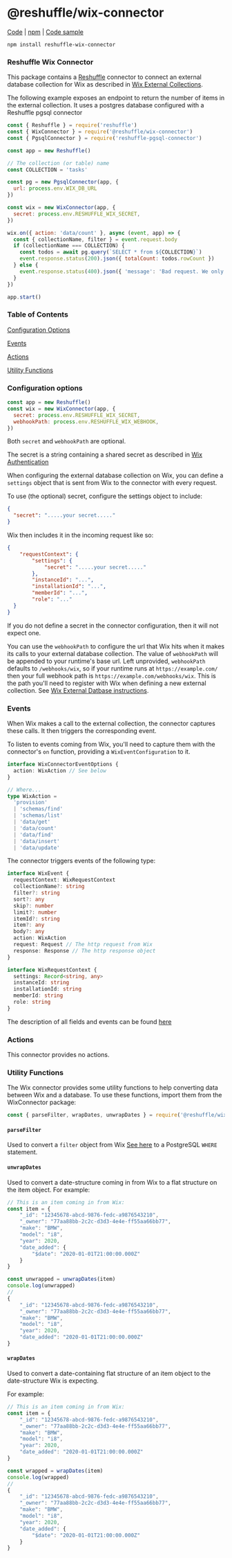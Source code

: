 # @reshuffle/wix-connector

[Code](https://github.com/reshufflehq/reshuffle-wix-connector) |
[npm](https://www.npmjs.com/package/@reshuffle/wix-connector) |
[Code sample](https://github.com/reshufflehq/reshuffle/examples/wix)

`npm install reshuffle-wix-connector`

### Reshuffle Wix Connector

This package contains a [Reshuffle](https://github.com/reshufflehq/reshuffle)
connector to connect an external database collection for Wix as described in [Wix External Collections](https://www.wix.com/corvid/reference/spis/external-database-collections/external-database-collections).

The following example exposes an endpoint to return the number of items in the external collection.
It uses a postgres database configured with a Reshuffle pgsql connector

```js
const { Reshuffle } = require('reshuffle')
const { WixConnector } = require('@reshuffle/wix-connector')
const { PgsqlConnector } = require('reshuffle-pgsql-connector')

const app = new Reshuffle()

// The collection (or table) name
const COLLECTION = 'tasks'

const pg = new PgsqlConnector(app, {
  url: process.env.WIX_DB_URL
})

const wix = new WixConnector(app, {
  secret: process.env.RESHUFFLE_WIX_SECRET,
})

wix.on({ action: 'data/count' }, async (event, app) => {
  const { collectionName, filter } = event.request.body
  if (collectionName === COLLECTION) {
    const todos = await pg.query(`SELECT * from ${COLLECTION}`)
    event.response.status(200).json({ totalCount: todos.rowCount })
  } else {
    event.response.status(400).json({ 'message': 'Bad request. We only have todos' })
  }
})

app.start()
```

### Table of Contents

[Configuration Options](#configuration)

[Events](#events)

[Actions](#actions)

[Utility Functions](#utils)

### <a name="configuration"></a> Configuration options

```js
const app = new Reshuffle()
const wix = new WixConnector(app, {
  secret: process.env.RESHUFFLE_WIX_SECRET,
  webhookPath: process.env.RESHUFFLE_WIX_WEBHOOK,
})
```
Both `secret` and `webhookPath` are optional.

The secret is a string containing a shared secret as described in [Wix Authentication](https://www.wix.com/corvid/reference/spis/external-database-collections/external-database-collections/authentication)

When configuring the external database collection on Wix, you can define a `settings` object that is sent from Wix to the connector with every request.

To use (the optional) secret, configure the settings object to include:
```json
{
  "secret": ".....your secret....."
}
```
Wix then includes it in the incoming request like so:
```json
{
    "requestContext": {
        "settings": {
            "secret": ".....your secret....."
        },
        "instanceId": "...",
        "installationId": "...",
        "memberId": "...",
        "role": "..."
  }
}
``` 
If you do not define a secret in the connector configuration, then it will not expect one.

You can use the `webhookPath` to configure the url that Wix hits when it makes its calls to
your external database collection. The value of `webhookPath` will be appended to your runtime's
base url.
Left unprovided, `webhookPath` defaults to `/webhooks/wix`, so if your runtime runs at `https://example.com/` then
your full webhook path is `https://example.com/webhooks/wix`. This is the path you'll need
to register with Wix when defining a new external collection. See [Wix External Datbase instructions](https://support.wix.com/en/article/corvid-adding-and-deleting-an-external-database-collection).

### <a name="events"></a> Events

When Wix makes a call to the external collection, the connector captures these calls. 
It then triggers the corresponding event.

To listen to events coming from Wix, you'll need to capture them with the connector's `on`
function, providing a `WixEventConfiguration` to it.

```typescript
interface WixConnectorEventOptions {
  action: WixAction // See below
}

// Where...
type WixAction =
  'provision'
  | 'schemas/find'
  | 'schemas/list'
  | 'data/get'
  | 'data/count'
  | 'data/find'
  | 'data/insert'
  | 'data/update'
```
The connector triggers events of the following type:

```typescript
interface WixEvent {
  requestContext: WixRequestContext
  collectionName?: string
  filter?: string
  sort?: any
  skip?: number
  limit?: number
  itemId?: string
  item?: any
  body?: any
  action: WixAction
  request: Request // The http request from Wix
  response: Response // The http response object 
}

interface WixRequestContext {
  settings: Record<string, any>
  instanceId: string
  installationId: string
  memberId: string
  role: string
}
```
The description of all fields and events can be found [here](https://www.wix.com/corvid/reference/spis/external-database-collections/external-database-collections)

### <a name="actions"></a> Actions

This connector provides no actions.

### <a name="utils"></a> Utility Functions

The Wix connector provides some utility functions to help converting data between Wix and a database.
To use these functions, import them from the WixConnector package:
```js
const { parseFilter, wrapDates, unwrapDates } = require('@reshuffle/wix-connector')
```
#### `parseFilter`
Used to convert a `filter` object from Wix [See here](https://www.wix.com/corvid/reference/spis/external-database-collections/external-database-collections/data/find-items) to a PostgreSQL `WHERE` statement.

#### `unwrapDates`
Used to convert a date-structure coming in from Wix to a flat structure on the item object.
For example:
```typescript
// This is an item coming in from Wix:
const item = {
    "_id": "12345678-abcd-9876-fedc-a9876543210",
    "_owner": "77aa88bb-2c2c-d3d3-4e4e-ff55aa66bb77",
    "make": "BMW",
    "model": "i8",
    "year": 2020,
    "date_added": {
        "$date": "2020-01-01T21:00:00.000Z"
    }
}

const unwrapped = unwrapDates(item)
console.log(unwrapped)
//
{
    "_id": "12345678-abcd-9876-fedc-a9876543210",
    "_owner": "77aa88bb-2c2c-d3d3-4e4e-ff55aa66bb77",
    "make": "BMW",
    "model": "i8",
    "year": 2020,
    "date_added": "2020-01-01T21:00:00.000Z"
}
``` 

#### `wrapDates`
Used to convert a date-containing flat structure of an item object to
the date-structure Wix is expecting.

For example:
```typescript
// This is an item coming in from Wix:
const item = {
    "_id": "12345678-abcd-9876-fedc-a9876543210",
    "_owner": "77aa88bb-2c2c-d3d3-4e4e-ff55aa66bb77",
    "make": "BMW",
    "model": "i8",
    "year": 2020,
    "date_added": "2020-01-01T21:00:00.000Z"
}

const wrapped = wrapDates(item)
console.log(wrapped)
//
{
    "_id": "12345678-abcd-9876-fedc-a9876543210",
    "_owner": "77aa88bb-2c2c-d3d3-4e4e-ff55aa66bb77",
    "make": "BMW",
    "model": "i8",
    "year": 2020,
    "date_added": {
        "$date": "2020-01-01T21:00:00.000Z"
    }
}
``` 